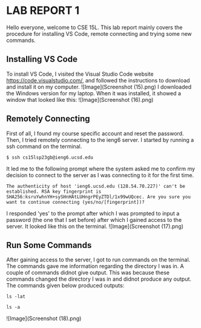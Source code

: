 # **LAB REPORT 1**
Hello everyone, welcome to CSE 15L. This lab report mainly covers the procedure for installing VS Code, remote connecting and trying some new commands.
## **Installing VS Code**
To install VS Code, I visited the Visual Studio Code website https://code.visualstudio.com/, and followed the instructions to download and install it on my computer. 
![Image](Screenshot (15).png)
I downloaded the Windows version for my laptop. When it was installed, it showed a window that looked like this:
![Image](Screenshot (16).png)
## **Remotely Connecting**
First of all, I found my course specific account and reset the password. Then, I tried remotely connecting to the ieng6 server. I started by running a ssh command on the terminal.

`$ ssh cs15lsp23gb@ieng6.ucsd.edu`

It led me to the following prompt where the system asked me to confirm my decision to connect to the server as I was connecting to it for the first time.

`The authenticity of host 'ieng6.ucsd.edu (128.54.70.227)' can't be established.
RSA key fingerprint is SHA256:ksruYwhnYH+sySHnHAtLUHngrPEyZTDl/1x99wUQcec.
Are you sure you want to continue connecting (yes/no/[fingerprint])?`

I responded 'yes' to the prompt after which I was prompted to input a password (the one that I set before) after which I gained access to the server. It looked like this on the terminal.
![Image](Screenshot (17).png)
## **Run Some Commands**
After gaining access to the server, I got to run commands on the terminal. The commands gave me information regarding the directory I was in. A couple of commands didnot give output. This was because these commands changed the directory I was in and didnot produce any output. The commands given below produced outputs:

`ls -lat`

`ls -a`

![Image](Screenshot (18).png)

